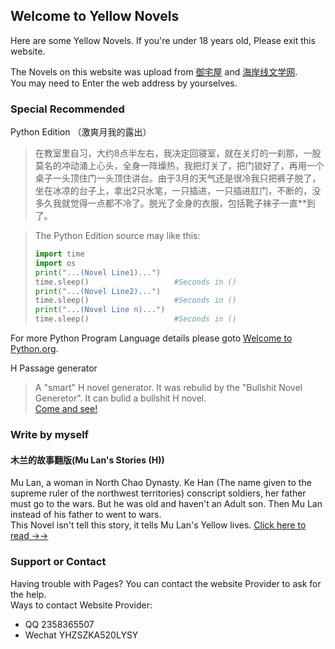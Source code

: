 ## Welcome to Yellow Novels

Here are some Yellow Novels. If you're under 18 years old, Please exit this website.

The Novels on this website was upload from [御宅屋](http://m.yuzhaiwu.live) and [海岸线文学网](https://www.haxwenx.com). <br>
You may need to Enter the web address by yourselves.

### Special Recommended

Python Edition （激爽月我的露出）

>在教室里自习，大约8点半左右，我决定回寝室，就在关灯的一刹那，一股莫名的冲动涌上心头，全身一阵燥热，我把灯关了，把门锁好了，再用一个桌子一头顶住门一头顶住讲台。由于3月的天气还是很冷我只把裤子脱了，坐在冰凉的台子上，拿出2只水笔，一只插进，一只插进肛门，不断的，没多久我就觉得一点都不冷了。脱光了全身的衣服，包括靴子袜子一直\*\*到了。

>The Python Edition source may like this: <br> 
>```Python
>import time
>import os
>print("...(Novel Line1)...")
>time.sleep()                   #Seconds in ()
>print("...(Novel Line2)...")
>time.sleep()                   #Seconds in ()
>print("...(Novel Line n)...")
>time.sleep()                   #Seconds in ()
>```
For more Python Program Language details please goto [Welcome to Python.org](https://www.python.org/). <br> 

H Passage generator

>A "smart" H novel generator. It was rebulid by the "Bullshit Novel Generetor". It can bulid a bullshit H novel. <br>
[Come and see!](https://andysoftwareexploit.github.io/Yellow-Novels/YellowNovelgenerator.html)

### Write by myself

#### 木兰的故事翻版(Mu Lan's Stories (H))
Mu Lan, a woman in North Chao Dynasty. Ke Han (The name given to the supreme ruler of the northwest territories) conscript soldiers, her father must go to the wars. But he was old and haven't an Adult son. Then Mu Lan instead of his father to went to wars. <br>
This Novel isn't tell this story, it tells Mu Lan's Yellow lives.
[Click here to read →→](https://andysoftwareexploit.github.io/Yellow-Novels/Novels/Mu%20Lan's%20Story.txt)

### Support or Contact

Having trouble with Pages? You can contact the website Provider to ask for the help.  
Ways to contact Website Provider:
* QQ 2358365507
* Wechat YHZSZKA520LYSY
